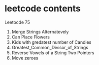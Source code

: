 # leetcode contents
Leetocde 75
1. Merge Strings Alternatevely
2. Can Place Flowers
3. Kids with gredatest number of Candies
4. Greatest_Common_Divisor_of_Strings
5. Reverse Vowels of a String
  Two Pointers
7. Move zeroes

